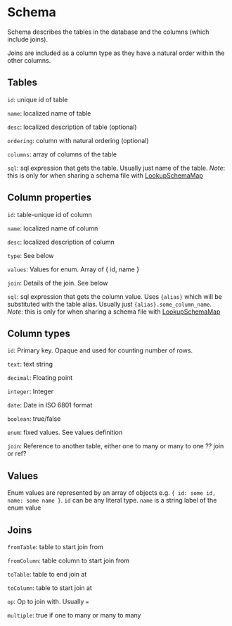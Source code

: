 # Schema

Schema describes the tables in the database and the columns (which include joins). 

Joins are included as a column type as they have a natural order within the other columns.


## Tables

`id`: unique id of table

`name`: localized name of table

`desc`: localized description of table (optional)

`ordering`: column with natural ordering (optional)

`columns`: array of columns of the table

`sql`: sql expression that gets the table. Usually just name of the table. *Note*: this is only for when sharing a schema file with [LookupSchemaMap](https://github.com/mWater/jsonql/blob/master/src/LookupSchemaMap.coffee)

## Column properties

`id`: table-unique id of column

`name`: localized name of column

`desc`: localized description of column

`type`: See below

`values`: Values for enum. Array of { id, name } 

`join`: Details of the join. See below

`sql`: sql expression that gets the column value. Uses `{alias}` which will be substituted with the table alias. Usually just `{alias}.some_column_name`. *Note*: this is only for when sharing a schema file with [LookupSchemaMap](https://github.com/mWater/jsonql/blob/master/src/LookupSchemaMap.coffee)


## Column types

`id`: Primary key. Opaque and used for counting number of rows. 

`text`: text string

`decimal`: Floating point

`integer`: Integer

`date`: Date in ISO 6801 format

`boolean`: true/false

`enum`: fixed values. See values definition

`join`: Reference to another table, either one to many or many to one ?? join or ref?


## Values

Enum values are represented by an array of objects e.g. `{ id: some id, name: some name }`. `id` can be any literal type. `name` is a string label of the enum value


## Joins

`fromTable`: table to start join from

`fromColumn`: table column to start join from

`toTable`: table to end join at

`toColumn`: table to start join at

`op`: Op to join with. Usually `=`

`multiple`: true if one to many or many to many
